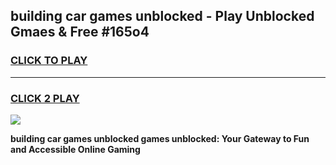 
## building car games unblocked - Play Unblocked Gmaes & Free #165o4
<h3>
<a href="https://premium.freeplayer.one?title=building_car_games_unblocked&ref=01M">CLICK TO PLAY</a></h3>
<hr>

<h3>
<a href="https://premium.freeplayer.one?title=building_car_games_unblocked&ref=01M">CLICK 2 PLAY</a>
  
</h3>

<a href="https://premium.freeplayer.one?title=building_car_games_unblocked&ref=01M"><img src="https://clearcache.store/games.png"></a>


**building car games unblocked games unblocked: Your Gateway to Fun and Accessible Online Gaming**
